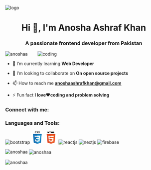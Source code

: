 ![logo](https://github.com/Anoshaa/Anoshaa/blob/main/github%20bannner.png)
<h1 align="center">Hi 👋, I'm Anosha Ashraf Khan</h1>
<h3 align="center">A passionate frontend developer from Pakistan</h3>

<img align="right" alt="coding" width="400" src="https://t4.ftcdn.net/jpg/09/92/36/67/360_F_992366799_RZ2ZKBEEL50fnwcHDxlrt6jSCb6lAg2a.jpg">

<p align="left"> <img src="https://komarev.com/ghpvc/?username=anoshaa&label=Profile%20views&color=0e75b6&style=flat" alt="anoshaa" /> </p>

- 🌱 I’m currently learning **Web Developer**

- 👯 I’m looking to collaborate on **On open source projects**

- 📫 How to reach me **anoshaashrafkhan@gmail.com**

- ⚡ Fun fact **I love❤️coding and problem solving**

<h3 align="left">Connect with me:</h3>
<p align="left">
</p>

<h3 align="left">Languages and Tools:</h3>
<p align="left"><img src="https://encrypted-tbn0.gstatic.com/images?q=tbn:ANd9GcQF0xpUcu8vdYNU_tg6akKtnP4Fnb6byUEGKA&s" alt="bootstrap" width="30" height="30"/>
<img src="https://raw.githubusercontent.com/devicons/devicon/master/icons/css3/css3-original-wordmark.svg" alt="css3" width="40" height="40"/>
<img src="https://raw.githubusercontent.com/devicons/devicon/master/icons/html5/html5-original-wordmark.svg" alt="html5" width="40" height="40"/>
<img src="https://brandslogos.com/wp-content/uploads/images/large/react-logo-1.png" alt="reactjs" width="35" height="35"/>
<img src="https://i.pinimg.com/736x/4a/2b/e7/4a2be73b1e2efb44355436c40bf496dd.jpg" alt="nextjs" width="35" height="35"/>
<img src="https://firebase.google.com/static/images/brand-guidelines/logo-vertical.png" alt="firebase" width="40" height="40"/>



</p>

<p><img align="left" src="https://github-readme-stats.vercel.app/api/top-langs?username=anoshaa&show_icons=true&locale=en&layout=compact" alt="anoshaa" /></p>

<p>&nbsp;<img align="center" src="https://github-readme-stats.vercel.app/api?username=anoshaa&show_icons=true&locale=en" alt="anoshaa" /></p>

<p><img align="center" src="https://github-readme-streak-stats.herokuapp.com/?user=anoshaa&" alt="anoshaa" /></p>




<!---
Anoshaa/Anoshaa is a ✨ special ✨ repository because its `README.md` (this file) appears on your GitHub profile.
You can click the Preview link to take a look at your changes.
--->
